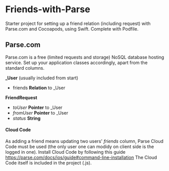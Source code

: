 # Friends-with-Parse
Starter project for setting up a friend relation (including request) with Parse.com and Cocoapods, using Swift. Complete with Podfile. 

## Parse.com
Parse.com is a free (limited requests and storage) NoSQL database hosting service. Set up your application classes accordingly, apart from the standard columns. 

**_User** (usually included from start)
- friends **Relation** to _User

**FriendRequest**
- *toUser* **Pointer** to _User
- *fromUser* **Pointer** to _User
- *status* **String**

#### Cloud Code
As adding a friend means updating two users' *friends* column, Parse Cloud Code must be used (the only user one can modidy on client side is the logged in one). Install Cloud Code by following this guide https://parse.com/docs/ios/guide#command-line-installation
The Cloud Code itself is included in the project (.js).

